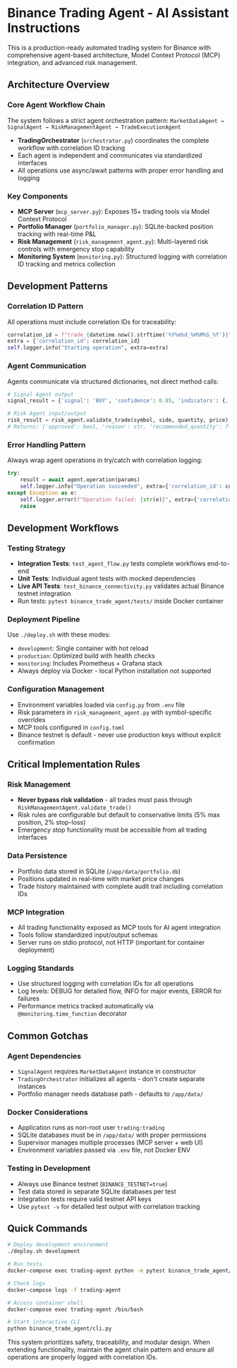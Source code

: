 # Binance Trading Agent - AI Assistant Instructions

This is a production-ready automated trading system for Binance with comprehensive agent-based architecture, Model Context Protocol (MCP) integration, and advanced risk management.

## Architecture Overview

### Core Agent Workflow Chain
The system follows a strict agent orchestration pattern: `MarketDataAgent → SignalAgent → RiskManagementAgent → TradeExecutionAgent`

- **TradingOrchestrator** (`orchestrator.py`) coordinates the complete workflow with correlation ID tracking
- Each agent is independent and communicates via standardized interfaces
- All operations use async/await patterns with proper error handling and logging

### Key Components
- **MCP Server** (`mcp_server.py`): Exposes 15+ trading tools via Model Context Protocol
- **Portfolio Manager** (`portfolio_manager.py`): SQLite-backed position tracking with real-time P&L
- **Risk Management** (`risk_management_agent.py`): Multi-layered risk controls with emergency stop capability
- **Monitoring System** (`monitoring.py`): Structured logging with correlation ID tracking and metrics collection

## Development Patterns

### Correlation ID Pattern
All operations must include correlation IDs for traceability:
```python
correlation_id = f"trade_{datetime.now().strftime('%Y%m%d_%H%M%S_%f')}"
extra = {'correlation_id': correlation_id}
self.logger.info("Starting operation", extra=extra)
```

### Agent Communication
Agents communicate via structured dictionaries, not direct method calls:
```python
# Signal Agent output
signal_result = {'signal': 'BUY', 'confidence': 0.85, 'indicators': {...}}

# Risk Agent input/output  
risk_result = risk_agent.validate_trade(symbol, side, quantity, price)
# Returns: {'approved': bool, 'reason': str, 'recommended_quantity': float}
```

### Error Handling Pattern
Always wrap agent operations in try/catch with correlation logging:
```python
try:
    result = await agent.operation(params)
    self.logger.info("Operation succeeded", extra={'correlation_id': corr_id})
except Exception as e:
    self.logger.error(f"Operation failed: {str(e)}", extra={'correlation_id': corr_id})
    raise
```

## Development Workflows

### Testing Strategy
- **Integration Tests**: `test_agent_flow.py` tests complete workflows end-to-end
- **Unit Tests**: Individual agent tests with mocked dependencies
- **Live API Tests**: `test_binance_connectivity.py` validates actual Binance testnet integration
- Run tests: `pytest binance_trade_agent/tests/` inside Docker container

### Deployment Pipeline
Use `./deploy.sh` with these modes:
- `development`: Single container with hot reload
- `production`: Optimized build with health checks
- `monitoring`: Includes Prometheus + Grafana stack
- Always deploy via Docker - local Python installation not supported

### Configuration Management
- Environment variables loaded via `config.py` from `.env` file
- Risk parameters in `risk_management_agent.py` with symbol-specific overrides
- MCP tools configured in `config.toml`
- Binance testnet is default - never use production keys without explicit confirmation

## Critical Implementation Rules

### Risk Management
- **Never bypass risk validation** - all trades must pass through `RiskManagementAgent.validate_trade()`
- Risk rules are configurable but default to conservative limits (5% max position, 2% stop-loss)
- Emergency stop functionality must be accessible from all trading interfaces

### Data Persistence
- Portfolio data stored in SQLite (`/app/data/portfolio.db`)
- Positions updated in real-time with market price changes
- Trade history maintained with complete audit trail including correlation IDs

### MCP Integration
- All trading functionality exposed as MCP tools for AI agent integration
- Tools follow standardized input/output schemas
- Server runs on stdio protocol, not HTTP (important for container deployment)

### Logging Standards
- Use structured logging with correlation IDs for all operations
- Log levels: DEBUG for detailed flow, INFO for major events, ERROR for failures
- Performance metrics tracked automatically via `@monitoring.time_function` decorator

## Common Gotchas

### Agent Dependencies
- `SignalAgent` requires `MarketDataAgent` instance in constructor
- `TradingOrchestrator` initializes all agents - don't create separate instances
- Portfolio manager needs database path - defaults to `/app/data/`

### Docker Considerations
- Application runs as non-root user `trading:trading`
- SQLite databases must be in `/app/data/` with proper permissions
- Supervisor manages multiple processes (MCP server + web UI)
- Environment variables passed via `.env` file, not Docker ENV

### Testing in Development
- Always use Binance testnet (`BINANCE_TESTNET=true`)
- Test data stored in separate SQLite databases per test
- Integration tests require valid testnet API keys
- Use `pytest -v` for detailed test output with correlation tracking

## Quick Commands

```bash
# Deploy development environment
./deploy.sh development

# Run tests
docker-compose exec trading-agent python -m pytest binance_trade_agent/tests/ -v

# Check logs
docker-compose logs -f trading-agent

# Access container shell
docker-compose exec trading-agent /bin/bash

# Start interactive CLI
python binance_trade_agent/cli.py
```

This system prioritizes safety, traceability, and modular design. When extending functionality, maintain the agent chain pattern and ensure all operations are properly logged with correlation IDs.


